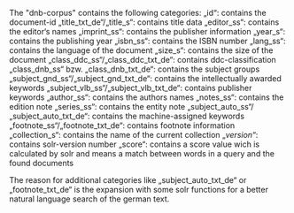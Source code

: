 The "dnb-corpus" contains the following categories:
„id“: contains the document-id
„title_txt_de“/„title_s“: contains title data
„editor_ss“: contains the editor‘s names
„imprint_ss“: contains the publisher information
„year_s“: contains the publishing year
„isbn_ss“: contains the ISBN number
„lang_ss“: contains the language of the document
„size_s“: contains the size of the document
„class_ddc_ss“/„class_ddc_txt_de“: contains ddc-classification
„class_dnb_ss“ bzw. „class_dnb_txt_de“: contains the subject groups
„subject_gnd_ss“/„subject_gnd_txt_de“: contains the intellectually awarded keywords
„subject_vlb_ss“/„subject_vlb_txt_de“: contains publisher keywords
„author_ss“: contains the authors names
„notes_ss“: contains the edition note
„series_ss“: contains the entity note
„subject_auto_ss“/„subject_auto_txt_de“: contains the machine-assigned keywords
„footnote_ss“/„footnote_txt_de“: contains footnote information
„collection_s“: contains the name of the current collection
„_version_“: contains solr-version number
„score“: contains a score value wich is calculated by solr and means a match between words in a query and the found documents

The reason for additional categories like „subject_auto_txt_de“ or „footnote_txt_de“ is the expansion with some solr functions for a better natural language search of the german text.